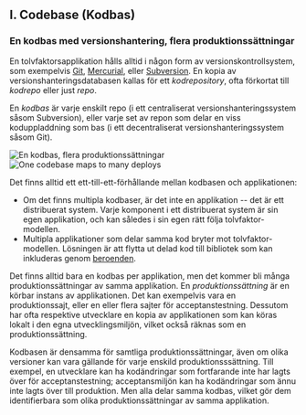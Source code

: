 ## I. Codebase (Kodbas)
### En kodbas med versionshantering, flera produktionssättningar

En tolvfaktorsapplikation hålls alltid i någon form av versionskontrollsystem, som exempelvis [Git](http://git-scm.com/), [Mercurial](https://www.mercurial-scm.org/), eller [Subversion](http://subversion.apache.org/). En kopia av versionshanteringsdatabasen kallas för ett *kodrepository*, ofta förkortat till *kodrepo* eller just *repo*.

En *kodbas* är varje enskilt repo (i ett centraliserat versionshanteringssystem såsom Subversion), eller varje set av repon som delar en viss koduppladdning som bas (i ett decentraliserat versionshanteringssystem såsom Git).

![En kodbas, flera produktionssättningar](/images/codebase-deploys.png)
![One codebase maps to many deploys](/images/codebase-deploys.png)

Det finns alltid ett ett-till-ett-förhållande mellan kodbasen och applikationen:

* Om det finns multipla kodbaser, är det inte en applikation -- det är ett distribuerat system. Varje komponent i ett distribuerat system är sin egen applikation, och kan således i sin egen rätt följa tolvfaktor-modellen.
* Multipla applikationer som delar samma kod bryter mot tolvfaktor-modellen. Lösningen är att flytta ut delad kod till bibliotek som kan inkluderas genom [beroenden](./dependencies).

Det finns alltid bara en kodbas per applikation, men det kommer bli många produktionssättningar av samma applikation. En *produktionssättning* är en körbar instans av applikationen. Det kan exempelvis vara en produktionssajt, eller en eller flera sajter för acceptanstestning. Dessutom har ofta respektive utvecklare en kopia av applikationen som kan köras lokalt i den egna utvecklingsmiljön, vilket också räknas som en produktionssättning.

Kodbasen är densamma för samtliga produktionssättningar, även om olika versioner kan vara gällande för varje enskild produktionsssättning. Till exempel, en utvecklare kan ha kodändringar som fortfarande inte har lagts över för acceptanstestning; acceptansmiljön kan ha kodändringar som ännu inte lagts över till produktion. Men alla delar samma kodbas, vilket gör dem identifierbara som olika produktionssättningar av samma applikation.

